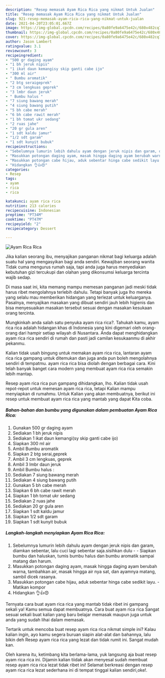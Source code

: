 ```yaml
---
description: "Resep memasak Ayam Rica Rica yang nikmat Untuk Jualan"
title: "Resep memasak Ayam Rica Rica yang nikmat Untuk Jualan"
slug: 921-resep-memasak-ayam-rica-rica-yang-nikmat-untuk-jualan
date: 2021-04-20T23:05:01.667Z
image: https://img-global.cpcdn.com/recipes/0a80fe9a6475e42c/680x482cq70/ayam-rica-rica-foto-resep-utama.jpg
thumbnail: https://img-global.cpcdn.com/recipes/0a80fe9a6475e42c/680x482cq70/ayam-rica-rica-foto-resep-utama.jpg
cover: https://img-global.cpcdn.com/recipes/0a80fe9a6475e42c/680x482cq70/ayam-rica-rica-foto-resep-utama.jpg
author: Jason Lambert
ratingvalue: 3.1
reviewcount: 3
recipeingredient:
- "500 gr daging ayam"
- "1 bh jeruk nipis"
- "1 ikat daun kemangisy skip ganti cabe ijo"
- "300 ml air"
- " Bumbu aromatik"
- "2 btg seraigeprek"
- "3 cm lengkuas geprek"
- "3 lmbr daun jeruk"
- " Bumbu halus "
- "7 siung bawang merah"
- "4 siung bawang putih"
- "5 bh cabe merah"
- "6 bh cabe rawit merah"
- "1 bh tomat ukr sedang"
- "2 ruas jahe"
- "20 gr gula aren"
- "1 sdt kaldu jamur"
- "1/2 sdt garam"
- "1 sdt kunyit bubuk"
recipeinstructions:
- "Sebelumnya lumurin lebih dahulu ayam dengan jeruk nipis dan garam, diamkan sebentar, lalu cuci lagi sebentar saja.sisihkan dulu  Siapkan bumbu dan haluskan, tumis bumbu halus dan bumbu aromatik sampai matang dan harum."
- "Masukkan potongan daging ayam, masak hingga daging ayam berubah warna, tambahkan air, masak hingga air nya sat, dan ayamnya matang, sambil dicek rasanya."
- "Masukkan potongan cabe hijau, aduk sebentar hinga cabe sedikit layu.  Matikan kompor"
- "Hidangkan 👌👍😍"
categories:
- Resep
tags:
- ayam
- rica
- rica

katakunci: ayam rica rica 
nutrition: 213 calories
recipecuisine: Indonesian
preptime: "PT34M"
cooktime: "PT47M"
recipeyield: "2"
recipecategory: Dessert

---
```



![Ayam Rica Rica](https://img-global.cpcdn.com/recipes/0a80fe9a6475e42c/680x482cq70/ayam-rica-rica-foto-resep-utama.jpg)

Jika kalian seorang ibu, menyajikan panganan nikmat bagi keluarga adalah suatu hal yang mengasyikan bagi anda sendiri. Kewajiban seorang  wanita Tidak cuma mengurus rumah saja, tapi anda juga harus menyediakan kebutuhan gizi tercukupi dan olahan yang dikonsumsi keluarga tercinta wajib sedap.

Di masa  saat ini, kita memang mampu memesan panganan jadi meski tidak harus ribet mengolahnya terlebih dahulu. Tetapi banyak juga lho mereka yang selalu mau memberikan hidangan yang terlezat untuk keluarganya. Pasalnya, menyajikan masakan yang dibuat sendiri jauh lebih higienis dan bisa menyesuaikan masakan tersebut sesuai dengan masakan kesukaan orang tercinta. 



Mungkinkah anda salah satu penyuka ayam rica rica?. Tahukah kamu, ayam rica rica adalah hidangan khas di Indonesia yang kini digemari oleh orang-orang dari hampir setiap wilayah di Nusantara. Anda dapat menghidangkan ayam rica rica sendiri di rumah dan pasti jadi camilan kesukaanmu di akhir pekanmu.

Kalian tidak usah bingung untuk memakan ayam rica rica, lantaran ayam rica rica gampang untuk ditemukan dan juga anda pun boleh mengolahnya sendiri di tempatmu. ayam rica rica bisa diolah dengan berbagai cara. Kini telah banyak banget cara modern yang membuat ayam rica rica semakin lebih mantap.

Resep ayam rica rica pun gampang dihidangkan, lho. Kalian tidak usah repot-repot untuk memesan ayam rica rica, tetapi Kalian mampu menyiapkan di rumahmu. Untuk Kalian yang akan membuatnya, berikut ini resep untuk membuat ayam rica rica yang mantab yang dapat Kita coba.

<!--inarticleads1-->

##### Bahan-bahan dan bumbu yang digunakan dalam pembuatan Ayam Rica Rica:

1. Gunakan 500 gr daging ayam
1. Sediakan 1 bh jeruk nipis
1. Sediakan 1 ikat daun kemangi(sy skip ganti cabe ijo)
1. Siapkan 300 ml air
1. Ambil  Bumbu aromatik
1. Siapkan 2 btg serai,geprek
1. Ambil 3 cm lengkuas, geprek
1. Ambil 3 lmbr daun jeruk
1. Ambil  Bumbu halus :
1. Sediakan 7 siung bawang merah
1. Sediakan 4 siung bawang putih
1. Gunakan 5 bh cabe merah
1. Siapkan 6 bh cabe rawit merah
1. Siapkan 1 bh tomat ukr sedang
1. Sediakan 2 ruas jahe
1. Sediakan 20 gr gula aren
1. Siapkan 1 sdt kaldu jamur
1. Siapkan 1/2 sdt garam
1. Siapkan 1 sdt kunyit bubuk




<!--inarticleads2-->

##### Langkah-langkah menyiapkan Ayam Rica Rica:

1. Sebelumnya lumurin lebih dahulu ayam dengan jeruk nipis dan garam, diamkan sebentar, lalu cuci lagi sebentar saja.sisihkan dulu -  - Siapkan bumbu dan haluskan, tumis bumbu halus dan bumbu aromatik sampai matang dan harum.
1. Masukkan potongan daging ayam, masak hingga daging ayam berubah warna, tambahkan air, masak hingga air nya sat, dan ayamnya matang, sambil dicek rasanya.
1. Masukkan potongan cabe hijau, aduk sebentar hinga cabe sedikit layu.  - Matikan kompor
1. Hidangkan 👌👍😍




Ternyata cara buat ayam rica rica yang mantab tidak ribet ini gampang sekali ya! Kamu semua dapat membuatnya. Cara buat ayam rica rica Sangat sesuai sekali buat kalian yang baru belajar memasak maupun juga untuk anda yang sudah lihai dalam memasak.

Tertarik untuk mencoba buat resep ayam rica rica nikmat simple ini? Kalau kalian ingin, ayo kamu segera buruan siapin alat-alat dan bahannya, lalu bikin deh Resep ayam rica rica yang lezat dan tidak rumit ini. Sangat mudah kan. 

Oleh karena itu, ketimbang kita berlama-lama, yuk langsung aja buat resep ayam rica rica ini. Dijamin kalian tiidak akan menyesal sudah membuat resep ayam rica rica lezat tidak ribet ini! Selamat berkreasi dengan resep ayam rica rica lezat sederhana ini di tempat tinggal kalian sendiri,oke!.

